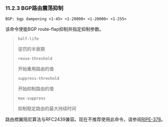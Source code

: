 ### 11.2.3 BGP路由震荡抑制

```shell
BGP: bgp dampening <1-45> <1-20000> <1-20000> <1-255>
```

该命令使能BGP route-flap抑制并指定抑制参数。

> ```shell
>half-life
> ```
> 
> 惩罚的半衰期
>
> ```shell
>reuse-threshold
> ```
> 
> 开始重用路由的值
>
> ```shell
>suppress-threshold
> ```
> 
> 开始抑制路由的值
>
> ```shell
>max-suppress
> ```
> 
> 抑制稳定路由的最大持续时间

路由襟翼阻尼算法与RFC2439兼容。现在不推荐使用此命令，请参阅[RIPE-378](http://www.ripe.net/ripe/docs/ripe-378)。